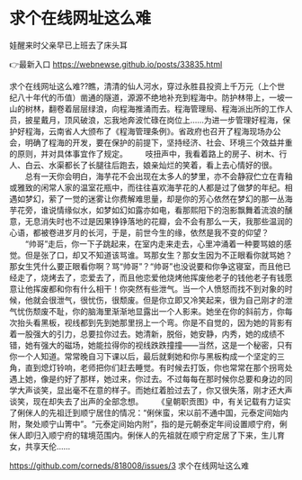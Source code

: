# 求个在线网址这么难
娃醒来时父亲早已上班去了床头耳

👉最新入口 https://webnewse.github.io/posts/33835.html

求个在线网址这么难??瞧，清清的仙人河水，穿过永胜县投资上千万元（上个世纪八十年代的币值）凿通的隧道，源源不绝地补充到程海中。防护林带上，一坡一山的树林，翻卷着层层绿浪，向程海推涌而去。程海管理局、程海派出所的工作人员，披星戴月，顶风破浪，忘我地奔波忙碌在岗位上……为进一步管理好程海，保护好程海，云南省人大颁布了《程海管理条例》。省政府也召开了程海现场办公会，明确了程海的开发，要在保护的前提下，坚持经济、社会、环境三个效益并重的原则，并对具体事宜作了规定。
　　吱扭声中，我看着路上的房子、树木、行人、白云、水渠都长了长腿往后跑去，娘亲灿烂的笑着，看上去心情好的很。
　　总有一天你会明白，海芋花不会出现在太多人的梦里，亦不会静寂伫立在青釉或雅致的闲常人家的温室花瓶中，而往往喜欢海芋花的人都是过了做梦的年纪。相遇如梦幻，萦了一觉的迷雾让你费解难思量，却是你的芳心依然在梦幻的那一丛海芋花旁，谁说情缘似水，如梦如幻如露亦如电，看那熙阳下的泡影飘舞着流浪的醺意，无息消失时也不过是因果铮铮落地的花瓣，会不会有那么一天，我那些温润的心语，都被卷进岁月的长河，于是，前世今生的缘，依然是我不变的仰望？
　　“帅哥”走后，你一下子跳起来，在室内走来走去，心里冲涌着一种要骂娘的感觉。但是张了口，却又不知道该骂谁。骂那女生？那女生因为不正眼看你就骂她？那女生凭什么要正眼看你啊？骂“帅哥”？“帅哥”也没说要和你争这寝室，而且他已经走了，烧烤去了，恋爱去了，而且他恋爱他烧烤他挥废他老子的钱他老子有钱愿意让他挥废都和你有什么相干！你突然有些泄气。当一个人愤怒而找不到对象的时候，他就会很泄气，很忧伤，很颓废。但是你立即又冷笑起来，很为自己刚才的泄气忧伤颓废不耻，你的脑海里渐渐地显露出一个人影来。她坐在你的斜前方，你每次抬头看黑板，视线都到先到她那里拐上一个弯。你是不自觉的，因为她的背影有着一股强大的引力，总要拉你过去。她清新，脱俗，她安静，内秀，她的成绩不错，她有强大的磁场，她能拉得你的视线跌跌撞撞——当然，这是一个秘密，只有你一个人知道。常常晚自习下课以后，最后就剩她和你与黑板构成一个坚定的三角，直到熄灯铃响，老师把你们赶去睡觉。有时候去打饭，你也常常在那个拐弯处遇上她，像是约好了那样，她过来，你过去。不过每每在那时候你总要和身边的同学大声谈笑，显出毫不在意的样子。而她红着脸过去了，你又很失落，刚才还大声谈笑，现在却失去了出声的全部念想。
　　《皇朝职贡图》中，有关记载有力证实了俐侎人的先祖迁到顺宁居住的情况：“俐侎蛮，宋以前不通中国，元泰定间始内附，聚处顺宁山箐中”。“元泰定间始内附”，指的是元朝泰定年间设置顺宁府，俐侎人即归入顺宁府的辖境范围内。俐侎人的先祖就在顺宁府定居了下来，生儿育女，共享天伦……

https://github.com/corneds/818008/issues/3
求个在线网址这么难
